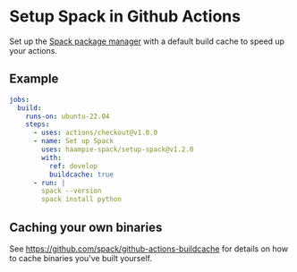 # Setup Spack in Github Actions

Set up the [Spack package manager](https://github.com/spack/spack) with a default build cache to
speed up your actions.

## Example

```yaml
jobs:
  build:
    runs-on: ubuntu-22.04
    steps:
      - uses: actions/checkout@v1.0.0
      - name: Set up Spack
        uses: haampie-spack/setup-spack@v1.2.0
        with:
          ref: develop
          buildcache: true
      - run: |
        spack --version
        spack install python
```

## Caching your own binaries

See https://github.com/spack/github-actions-buildcache for details on how to cache binaries you've
built yourself.
